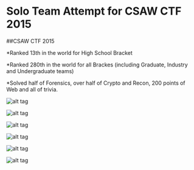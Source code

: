 # Solo Team Attempt for CSAW CTF 2015
##CSAW CTF 2015

*Ranked 13th in the world for High School Bracket

*Ranked 280th in the world for all Brackes (including Graduate, Industry and Undergraduate teams)

*Solved half of Forensics, over half of Crypto and Recon, 200 points of Web and all of trivia.

![alt tag](http://i.imgur.com/wS0U69j.png)



![alt tag](http://i.imgur.com/pqe4WVk.png)



![alt tag](http://i.imgur.com/M9YmPQ3.png)



![alt tag](http://i.imgur.com/csKOmmC.png)



![alt tag](http://i.imgur.com/COUlbuv.png)



![alt tag](http://i.imgur.com/PLGkaPj.png)

